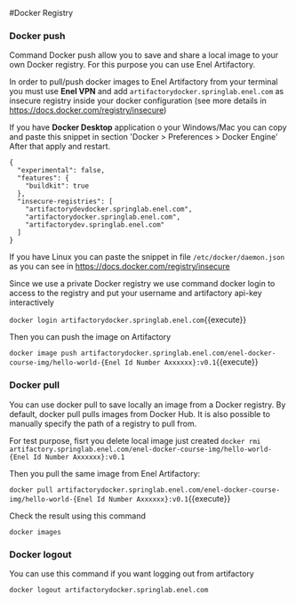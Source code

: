 #Docker Registry


### Docker push
Command Docker push allow you to save and share a local image to your own Docker registry.
For this purpose you can use Enel Artifactory.

In order to pull/push docker images to Enel Artifactory from your terminal you must use
**Enel VPN** and add `artifactorydocker.springlab.enel.com` as insecure registry inside your docker
configuration (see more details in https://docs.docker.com/registry/insecure)

If you have **Docker Desktop** application o your Windows/Mac you can copy and paste this snippet
in section 'Docker > Preferences > Docker Engine' After that apply and restart.

```
{
  "experimental": false,
  "features": {
    "buildkit": true
  },
  "insecure-registries": [
    "artifactorydevdocker.springlab.enel.com",
    "artifactorydocker.springlab.enel.com",
    "artifactorydev.springlab.enel.com"
  ]
}
```

If you have Linux you can paste the snippet in file `/etc/docker/daemon.json` as you can see
in https://docs.docker.com/registry/insecure

Since we use a private Docker registry we use command docker login to access to the registry
and put your username and artifactory api-key interactively

`docker login artifactorydocker.springlab.enel.com`{{execute}}

Then you can push the image on Artifactory

`docker image push artifactorydocker.springlab.enel.com/enel-docker-course-img/hello-world-{Enel Id Number Axxxxxx}:v0.1`{{execute}}


### Docker pull
You can use docker pull to save locally an image from a Docker registry.
By default, docker pull pulls images from Docker Hub. 
It is also possible to manually specify the path of a registry to pull from. 

For test purpose, fisrt you delete local image just created
`docker rmi artifactory.springlab.enel.com/enel-docker-course-img/hello-world-{Enel Id Number Axxxxxx}:v0.1`

Then you pull the same image from Enel Artifactory:

`docker pull artifactorydocker.springlab.enel.com/enel-docker-course-img/hello-world-{Enel Id Number Axxxxxx}:v0.1`{{execute}}

Check the result using this command

`docker images`

### Docker logout

You can use this command if you want logging out from artifactory

`docker logout artifactorydocker.springlab.enel.com`







